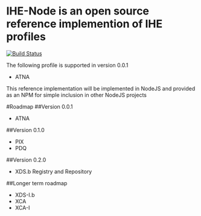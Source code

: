 # IHE-Node is an open source reference implemention of IHE profiles 
[![Build Status](https://travis-ci.org/mwmoeller/IHE-Node.svg?branch=master)](https://travis-ci.org/mwmoeller/IHE-Node)

The following profile is supported in version 0.0.1
- ATNA

This reference implementation will be implemented in NodeJS and provided as an NPM for simple inclusion in other NodeJS projects

#Roadmap
##Version 0.0.1
- ATNA

##Version 0.1.0
- PIX
- PDQ

##Version 0.2.0
- XDS.b Registry and Repository

##Longer term roadmap
- XDS-I.b
- XCA
- XCA-I
